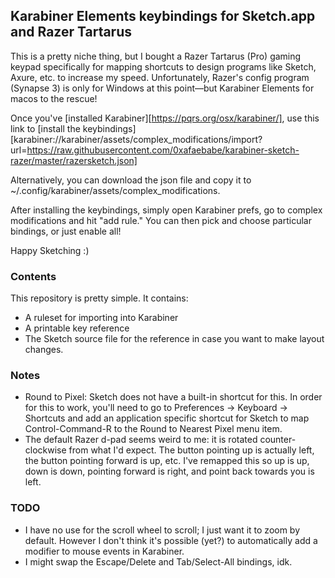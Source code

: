 ## Karabiner Elements keybindings for Sketch.app and Razer Tartarus
This is a pretty niche thing, but I bought a Razer Tartarus (Pro) gaming keypad specifically for mapping shortcuts to design programs like Sketch, Axure, etc. to increase my speed. Unfortunately, Razer's config program (Synapse 3) is only for Windows at this point—but Karabiner Elements for macos to the rescue!

Once you've [installed Karabiner][https://pqrs.org/osx/karabiner/], use this link to [install the keybindings][karabiner://karabiner/assets/complex_modifications/import?url=https://raw.githubusercontent.com/0xafaebabe/karabiner-sketch-razer/master/razersketch.json]

Alternatively, you can download the json file and copy it to ~/.config/karabiner/assets/complex_modifications.

After installing the keybindings, simply open Karabiner prefs, go to complex modifications and hit "add rule." You can then pick and choose particular bindings, or just enable all! 

Happy Sketching :) 

### Contents
This repository is pretty simple. It contains:
* A ruleset for importing into Karabiner
* A printable key reference
* The Sketch source file for the reference in case you want to make layout changes.

### Notes
* Round to Pixel: Sketch does not have a built-in shortcut for this. In order for this to work, you'll need to go to Preferences -> Keyboard -> Shortcuts and add an application specific shortcut for Sketch to map Control-Command-R to the Round to Nearest Pixel menu item.
* The default Razer d-pad seems weird to me: it is rotated counter-clockwise from what I'd expect. The button pointing up is actually left, the button pointing forward is up, etc. I've remapped this so up is up, down is down, pointing forward is right, and point back towards you is left.

### TODO
* I have no use for the scroll wheel to scroll; I just want it to zoom by default. However I don't think it's possible (yet?) to automatically add a modifier to mouse events in Karabiner.
* I might swap the Escape/Delete and Tab/Select-All bindings, idk.
